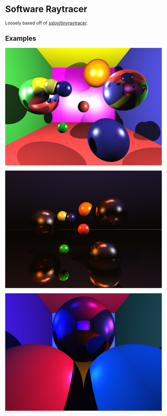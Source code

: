 # Software Raytracer

Loosely based off of [ssloy/tinyraytracer](https://github.com/ssloy/tinyraytracer).

## Examples
![planes](https://raw.githubusercontent.com/grayedsol/raytracer/refs/heads/master/examples/planes.png)

![oceanOrange](https://raw.githubusercontent.com/grayedsol/raytracer/refs/heads/master/examples/oceanOrange.png)

![purpleLightReflections](https://raw.githubusercontent.com/grayedsol/raytracer/refs/heads/master/examples/reflectionPurpleLight.png)